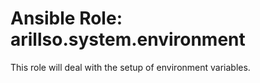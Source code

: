 # Ansible Role: arillso.system.environment

This role will deal with the setup of environment variables.
